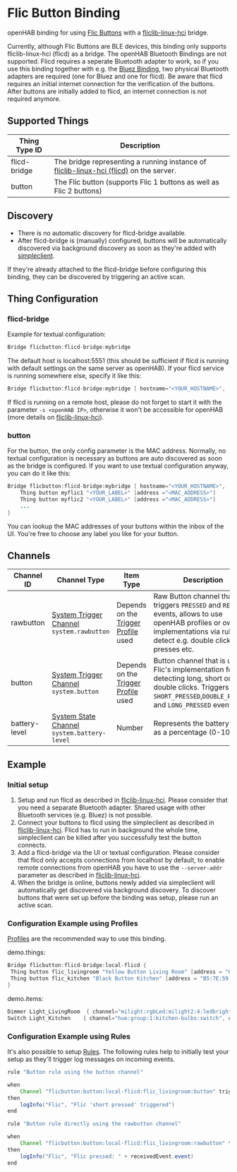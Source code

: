 # Flic Button Binding

openHAB binding for using [Flic Buttons](https://flic.io/)
with a [fliclib-linux-hci](https://github.com/50ButtonsEach/fliclib-linux-hci) bridge.

Currently, although Flic Buttons are BLE devices, this binding only supports fliclib-linux-hci (flicd) as a bridge.
The openHAB Bluetooth Bindings are not supported.
Flicd requires a seperate Bluetooth adapter to work, so if you use this binding together with e.g. the
[Bluez Binding](https://www.openhab.org/addons/bindings/bluetooth.bluez/),
two physical Bluetooth adapters are required (one for Bluez and one for flicd).
Be aware that flicd requires an initial internet connection for the verification of the buttons.
After buttons are initially added to flicd, an internet connection is not required anymore.

## Supported Things

| Thing Type ID   | Description               |
| --------------- | ------------------------- |
| flicd-bridge | The bridge representing a running instance of [fliclib-linux-hci (flicd)](https://github.com/50ButtonsEach/fliclib-linux-hci) on the server. |
| button | The Flic button (supports Flic 1 buttons as well as Flic 2 buttons) |

## Discovery

- There is no automatic discovery for flicd-bridge available.
- After flicd-bridge is (manually) configured, buttons will be automatically discovered via background discovery as soon
  as they're added with [simpleclient](https://github.com/50ButtonsEach/fliclib-linux-hci).

If they're already attached to the flicd-bridge before configuring this binding, they can be discovered by triggering an
active scan.

## Thing Configuration

### flicd-bridge

Example for textual configuration:

```java
Bridge flicbutton:flicd-bridge:mybridge
```

The default host is localhost:5551 (this should be sufficient if flicd is running with default settings on the same server as openHAB).
If your flicd service is running somewhere else, specify it like this:

```java
Bridge flicbutton:flicd-bridge:mybridge [ hostname="<YOUR_HOSTNAME>",  port=<YOUR_PORT>]
```

If flicd is running on a remote host, please do not forget to start it with the parameter `-s <openHAB IP>`, otherwise it won't be accessible for openHAB (more details on [fliclib-linux-hci](https://github.com/50ButtonsEach/fliclib-linux-hci)).

### button

For the button, the only config parameter is the MAC address.
Normally, no textual configuration is necessary as buttons are auto discovered as soon as the bridge is configured.
If you want to use textual configuration anyway, you can do it like this:

```java
Bridge flicbutton:flicd-bridge:mybridge [ hostname="<YOUR_HOSTNAME>",  port=<YOUR_PORT>] {
    Thing button myflic1 "<YOUR_LABEL>" [address ="<MAC_ADDRESS>"]
    Thing button myflic2 "<YOUR_LABEL>" [address ="<MAC_ADDRESS>"]
    ...
}
```

You can lookup the MAC addresses of your buttons within the inbox of the UI.
You're free to choose any label you like for your button.

## Channels

| Channel ID                | Channel Type             | Item Type                | Description                    |
| ------------------------- | ------------------------ | --------------------------| ------------------------------ |
| rawbutton                | [System Trigger Channel](https://www.openhab.org/docs/developer/bindings/thing-xml.html#system-trigger-channel-types) `system.rawbutton`  | Depends on the  [Trigger Profile](https://www.openhab.org/docs/configuration/items.html#profiles) used | Raw Button channel that triggers `PRESSED` and `RELEASED` events, allows to use openHAB profiles or own implementations via rules to detect e.g. double clicks, long presses etc.  |
| button                   | [System Trigger Channel](https://www.openhab.org/docs/developer/bindings/thing-xml.html#system-trigger-channel-types) `system.button`    | Depends on the [Trigger Profile](https://www.openhab.org/docs/configuration/items.html#profiles) used | Button channel that is using Flic's implementation for detecting long, short or double clicks. Triggers `SHORT_PRESSED`,`DOUBLE_PRESSED` and `LONG_PRESSED` events.   |
| battery-level            | [System State Channel](https://www.openhab.org/docs/developer/bindings/thing-xml.html#system-state-channel-types) `system.battery-level`     | Number | Represents the battery level as a percentage (0-100%).

## Example

### Initial setup

1. Setup and run flicd as described in [fliclib-linux-hci](https://github.com/50ButtonsEach/fliclib-linux-hci).
   Please consider that you need a separate Bluetooth adapter. Shared usage with other Bluetooth services (e.g. Bluez)
   is not possible.
1. Connect your buttons to flicd using the simpleclient as described in
   [fliclib-linux-hci](https://github.com/50ButtonsEach/fliclib-linux-hci). Flicd has to run in background the whole
   time, simpleclient can be killed after you successfully test the button connects.
1. Add a flicd-bridge via the UI or textual configuration. Please consider that flicd only accepts connections from
   localhost by default, to enable remote connections from openHAB you have to use the `--server-addr` parameter as
   described in [fliclib-linux-hci](https://github.com/50ButtonsEach/fliclib-linux-hci).
1. When the bridge is online, buttons newly added via simpleclient will automatically get discovered via background
   discovery. To discover buttons that were set up before the binding was setup, please run an active scan.

### Configuration Example using Profiles

[Profiles](https://www.openhab.org/docs/configuration/items.html#profiles) are the recommended way to use this binding.

demo.things:

```java
Bridge flicbutton:flicd-bridge:local-flicd {
 Thing button flic_livingroom "Yellow Button Living Room" [address = "60:13:B3:02:18:BD"]
 Thing button flic_kitchen "Black Button Kitchen" [address = "B5:7E:59:78:86:9F"]
}
```

demo.items:

```java
Dimmer Light_LivingRoom  { channel="milight:rgbLed:milight2:4:ledbrightness", channel="flicbutton:button:local-flicd:flic_livingroom:rawbutton" [profile="rawbutton-toggle-switch"], channel="flicbutton:button:local-flicd:flic_kitchen:rawbutton" [profile="rawbutton-toggle-switch"] }  // We have a combined kitchen / livingroom, so we control the living room lights with switches from the living room and from the kitchen
Switch Light_Kitchen    { channel="hue:group:1:kitchen-bulbs:switch", channel="flicbutton:button:local-flicd:flic_kitchen:rawbutton" [profile="rawbutton-toggle-switch"] }
```

### Configuration Example using Rules

It's also possible to setup [Rules](https://www.openhab.org/docs/configuration/rules-dsl.html).
The following rules help to initially test your setup as they'll trigger log messages on incoming events.

```java
rule "Button rule using the button channel"

when
    Channel "flicbutton:button:local-flicd:flic_livingroom:button" triggered SHORT_PRESSED
then
    logInfo("Flic", "Flic 'short pressed' triggered")
end

rule "Button rule directly using the rawbutton channel"

when
    Channel "flicbutton:button:local-flicd:flic_livingroom:rawbutton" triggered
then
    logInfo("Flic", "Flic pressed: " + receivedEvent.event)
end
```
